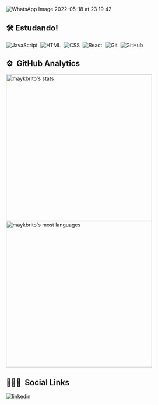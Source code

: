 ![WhatsApp Image 2022-05-18 at 23 19 42](https://user-images.githubusercontent.com/85132779/169193590-12eda5e4-9829-4c9d-bff2-b34391f223a6.jpeg)


## 🛠 Estudando!

![JavaScript](https://img.shields.io/badge/-JavaScript-05122A?style=flat&logo=javascript)&nbsp;
![HTML](https://img.shields.io/badge/-HTML-05122A?style=flat&logo=HTML5)&nbsp;
![CSS](https://img.shields.io/badge/-CSS-05122A?style=flat&logo=CSS3&logoColor=1572B6)&nbsp;
![React](https://img.shields.io/badge/-React-05122A?style=flat&logo=react)&nbsp;
![Git](https://img.shields.io/badge/-Git-05122A?style=flat&logo=git)&nbsp;
![GitHub](https://img.shields.io/badge/-GitHub-05122A?style=flat&logo=github)&nbsp;


## ⚙️ &nbsp;GitHub Analytics

<p align="left">
<img width="400em" src="https://github-readme-stats.vercel.app/api?username=Matheus-9&show_icons=true&theme=vision-friendly-dark" alt="maykbrito's stats"/>
<img width="400em" src="https://github-readme-stats.vercel.app/api/top-langs/?username=Matheus-9&layout=compact&theme=vision-friendly-dark" alt="maykbrito's most languages"/>
</p>


## 👨🏽‍🦲 &nbsp;Social Links


<a href="www.linkedin.com/in/matheus9" target="_blank">
  <img align="center" src="https://img.shields.io/badge/-matheussoares-05122A?style=flat&logo=linkedin" alt="linkedin"/>
</a>






<!--
**maykbrito/maykbrito** is a ✨ _special_ ✨ repository because its `README.md` (this file) appears on your GitHub profile.

Here are some ideas to get you started:

- 🔭 I’m currently working on ...
- 🌱 I’m currently learning ...
- 👯 I’m looking to collaborate on ...
- 🤔 I’m looking for help with ...
- 💬 Ask me about ...
- 📫 How to reach me: ...
- 😄 Pronouns: ...
- ⚡ Fun fact: ...
-->

